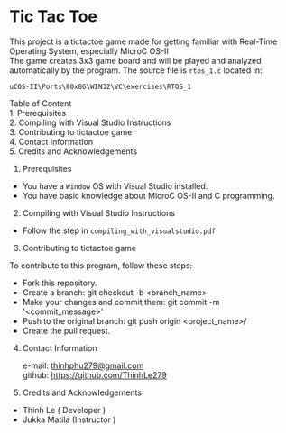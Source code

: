 # Tic Tac Toe
This project is a tictactoe game made for getting familiar with Real-Time Operating System, especially MicroC OS-II  
The game creates 3x3 game board and will be played and analyzed automatically by the program.
The source file is `rtos_1.c` located in:

 `uCOS-II\Ports\80x86\WIN32\VC\exercises\RTOS_1`


Table of Content  
	1. Prerequisites  
	2. Compiling with Visual Studio Instructions  
	3. Contributing to tictactoe game  
	4. Contact Information  
	5. Credits and Acknowledgements  
	
1. Prerequisites

* You have a `Window` OS with Visual Studio installed.
* You have basic knowledge about MicroC OS-II and C programming.

2. Compiling with Visual Studio Instructions

* Follow the step in `compiling_with_visualstudio.pdf`

3. Contributing to tictactoe game

To contribute to this program, follow these steps:  
* Fork this repository.  
* Create a branch: git checkout -b <branch_name>  
* Make your changes and commit them: git commit -m '<commit_message>'  
* Push to the original branch: git push origin <project_name>/<location>  
* Create the pull request.  

4. Contact Information

	e-mail:	thinhphu279@gmail.com  
	github:	https://github.com/ThinhLe279
	
5. Credits and Acknowledgements  
*	Thinh Le ( Developer ) 
*	Jukka Matila (Instructor )


